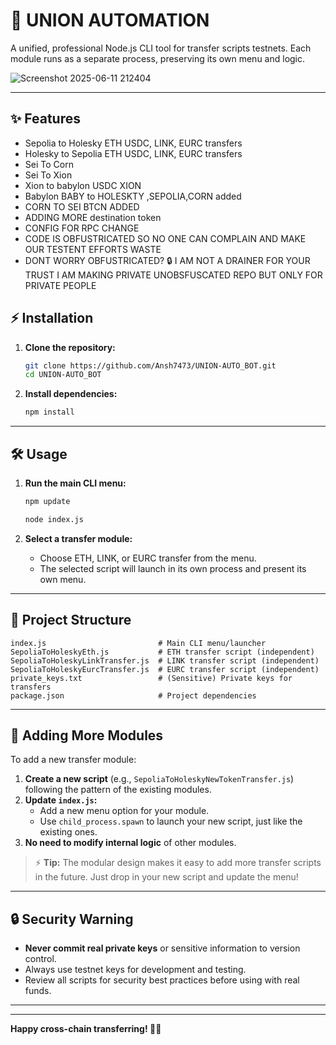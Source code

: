 # 🚀 UNION AUTOMATION

A unified, professional Node.js CLI tool for transfer scripts testnets. Each module runs as a separate process, preserving its own menu and logic.




![Screenshot 2025-06-11 212404](https://github.com/user-attachments/assets/c0d28bda-58e5-48ec-bce5-545c7dc79e5e)





---

## ✨ Features

-  Sepolia to Holesky ETH USDC, LINK, EURC transfers
-  Holesky to Sepolia ETH USDC, LINK, EURC transfers
-  Sei To Corn
-  Sei To Xion
-  Xion to babylon USDC XION
-  Babylon BABY to HOLESKTY ,SEPOLIA,CORN added
-  CORN TO SEI BTCN ADDED 
-  ADDING MORE destination token
-  CONFIG FOR RPC CHANGE 
-  CODE IS OBFUSTRICATED SO NO ONE CAN COMPLAIN AND MAKE OUR TESTENT EFFORTS WASTE
-  DONT WORRY OBFUSTRICATED? 🔒 I AM NOT A DRAINER FOR YOUR TRUST I AM MAKING PRIVATE UNOBSFUSCATED REPO BUT ONLY FOR PRIVATE PEOPLE 

## ⚡️ Installation

1. **Clone the repository:**
   ```bash
   git clone https://github.com/Ansh7473/UNION-AUTO_BOT.git
   cd UNION-AUTO_BOT
   ```
2. **Install dependencies:**
   ```bash
   npm install
   ```

---

## 🛠️ Usage

1. **Run the main CLI menu:**

   ```bash
   npm update
   ```

   ```bash
   node index.js
   ```
2. **Select a transfer module:**
   - Choose ETH, LINK, or EURC transfer from the menu.
   - The selected script will launch in its own process and present its own menu.

---

## 📁 Project Structure

```
index.js                         # Main CLI menu/launcher
SepoliaToHoleskyEth.js           # ETH transfer script (independent)
SepoliaToHoleskyLinkTransfer.js  # LINK transfer script (independent)
SepoliaToHoleskyEurcTransfer.js  # EURC transfer script (independent)
private_keys.txt                 # (Sensitive) Private keys for transfers
package.json                     # Project dependencies
```

---

## 🧩 Adding More Modules

To add a new transfer module:

1. **Create a new script** (e.g., `SepoliaToHoleskyNewTokenTransfer.js`) following the pattern of the existing modules.
2. **Update `index.js`:**
   - Add a new menu option for your module.
   - Use `child_process.spawn` to launch your new script, just like the existing ones.
3. **No need to modify internal logic** of other modules.

> ⚡️ **Tip:** The modular design makes it easy to add more transfer scripts in the future. Just drop in your new script and update the menu!

---

## 🔒 Security Warning

- **Never commit real private keys** or sensitive information to version control.
- Always use testnet keys for development and testing.
- Review all scripts for security best practices before using with real funds.

---

---

**Happy cross-chain transferring! 🚀🌉**
